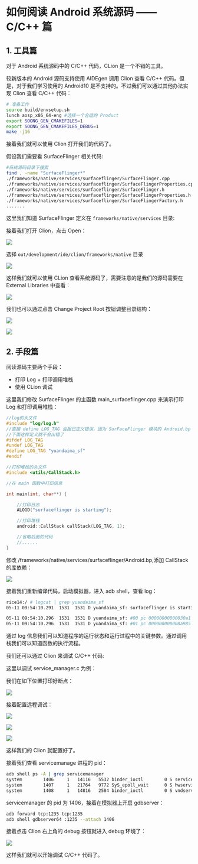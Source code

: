 # 如何阅读 Android 系统源码 —— C/C++ 篇 

## 1. 工具篇

对于 Android 系统源码中的 C/C++ 代码，CLion 是一个不错的工具。

较新版本的 Android 源码支持使用 AIDEgen 调用 Clion 查看 C/C++ 代码。但是，对于我们学习使用的 Android10 是不支持的。不过我们可以通过其他办法实现 Clion 查看 C/C++ 代码：

```bash
# 准备工作
source build/envsetup.sh
lunch aosp_x86_64-eng #选择一个合适的 Product
export SOONG_GEN_CMAKEFILES=1
export SOONG_GEN_CMAKEFILES_DEBUG=1
make -j16
```

接着我们就可以使用 Clion 打开我们的代码了。

假设我们需要看 SurfaceFlinger 相关代码:

```bash
#系统源码目录下搜索
find . -name "SurfaceFlinger*"
./frameworks/native/services/surfaceflinger/SurfaceFlinger.cpp
./frameworks/native/services/surfaceflinger/SurfaceFlingerProperties.cpp
./frameworks/native/services/surfaceflinger/SurfaceFlinger.h
./frameworks/native/services/surfaceflinger/SurfaceFlingerProperties.h
./frameworks/native/services/surfaceflinger/SurfaceFlingerFactory.h
.......
```

这里我们知道 SurfaceFlinger 定义在 `frameworks/native/services` 目录:


接着我们打开 Clion，点击 Open：

![](https://gitee.com/stingerzou/pic-bed/raw/master/img/20230512043810.png)

选择 `out/development/ide/clion/frameworks/native` 目录

![](https://gitee.com/stingerzou/pic-bed/raw/master/img/20230512044216.png)

这样我们就可以使用 CLion 查看系统源码了，需要注意的是我们的源码需要在 External Libraries 中查看：

![](https://gitee.com/stingerzou/pic-bed/raw/master/img/20230512044745.png)

我们也可以通过点击 Change Project Root 按钮调整目录结构：

![](https://gitee.com/stingerzou/pic-bed/raw/master/img/20230512054649.png)

![](https://gitee.com/stingerzou/pic-bed/raw/master/img/20230512054745.png)


## 2. 手段篇

阅读源码主要两个手段：

* 打印 Log + 打印调用堆栈
* 使用 CLion 调试

这里我们修改 SurfaceFlinger 的主函数 main_surfaceflinger.cpp 来演示打印 Log 和打印调用堆栈：

```c++
//log的头文件
#include "log/log.h"
//直接 define LOG_TAG 会报已定义错误，因为 SurFaceFlinger 模块的 Android.bp 已经定义了 LOG_Tag
//下面这样定义就不会出错了
#ifdef LOG_TAG
#undef LOG_TAG
#define LOG_TAG "yuandaima_sf"
#endif

//打印堆栈的头文件
#include <utils/CallStack.h>

//在 main 函数中打印信息

int main(int, char**) {

    //打印日志
    ALOGD("surfaceflinger is starting");

    //打印堆栈
    android::CallStack callStack(LOG_TAG, 1);

    //省略后面的代码
    //......
}
```

修改 /frameworks/native/services/surfaceflinger/Android.bp,添加 CallStack 的库依赖：

![](https://gitee.com/stingerzou/pic-bed/raw/master/img/20230512060159.png)


接着我们重新编译代码，启动模拟器，进入 adb shell，查看 log：

```bash
rice14:/ # logcat | grep yuandaima_sf
05-11 09:54:10.291  1531  1531 D yuandaima_sf: surfaceflinger is starting

05-11 09:54:10.296  1531  1531 D yuandaima_sf: #00 pc 00000000000030a1  /system/bin/surfaceflinger (main+65)
05-11 09:54:10.296  1531  1531 D yuandaima_sf: #01 pc 000000000008a985  /apex/com.android.runtime/lib64/bionic/libc.so (__libc_init+117)
```

通过 log 信息我们可以知道程序的运行状态和运行过程中的关键参数。通过调用栈我们可以知道函数的执行流程。


我们还可以通过 Clion 来调试 C/C++ 代码:

这里以调试 service_manager.c 为例：

我们在如下位置打印好断点：

![](https://gitee.com/stingerzou/pic-bed/raw/master/img/20230512054931.png)

接着配置远程调试：

![](https://gitee.com/stingerzou/pic-bed/raw/master/img/20230512055029.png)

![](https://gitee.com/stingerzou/pic-bed/raw/master/img/20230512055121.png)

![](https://gitee.com/stingerzou/pic-bed/raw/master/img/20230512055156.png)

这样我们的 Clion 就配置好了。

接着我们查看 servicemanage 进程的 pid：

```bash
adb shell ps -A | grep servicemanager 
system        1406     1   14116   5532 binder_ioctl        0 S servicemanager
system        1407     1   21764   9772 SyS_epoll_wait      0 S hwservicemanager
system        1408     1   14816   2584 binder_ioctl        0 S vndservicemanage
```

servicemanager 的 pid 为 1406，接着在模拟器上开启 gdbserver：

```bash
adb forward tcp:1235 tcp:1235
adb shell gdbserver64 :1235 --attach 1406
```

接着点击 Clion 右上角的 debug 按钮就进入 debug 环境了：

![](https://gitee.com/stingerzou/pic-bed/raw/master/img/20230512055546.png)


这样我们就可以开始调试 C/C++ 代码了。

